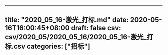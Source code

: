 
---
title: "2020_05_16-激光_打标.md"
date: 2020-05-16T16:00:45+08:00
draft: false
csv: csv/2020_05/2020_05_16/2020_05_16-激光_打标.csv
categories: ["招标"]
---
